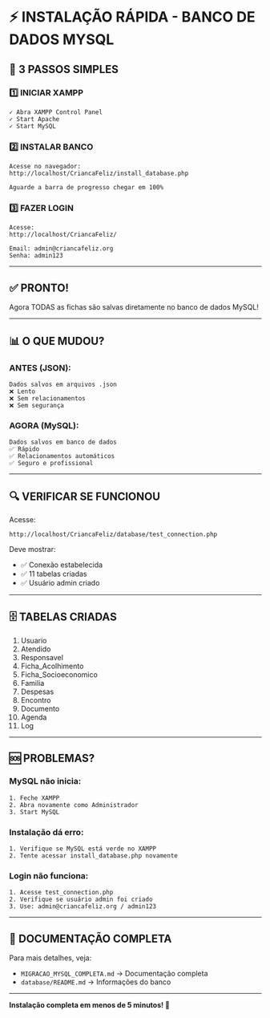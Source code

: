 # ⚡ INSTALAÇÃO RÁPIDA - BANCO DE DADOS MYSQL

## 🎯 3 PASSOS SIMPLES

### 1️⃣ INICIAR XAMPP
```
✓ Abra XAMPP Control Panel
✓ Start Apache
✓ Start MySQL
```

### 2️⃣ INSTALAR BANCO
```
Acesse no navegador:
http://localhost/CriancaFeliz/install_database.php

Aguarde a barra de progresso chegar em 100%
```

### 3️⃣ FAZER LOGIN
```
Acesse:
http://localhost/CriancaFeliz/

Email: admin@criancafeliz.org
Senha: admin123
```

---

## ✅ PRONTO!

Agora TODAS as fichas são salvas diretamente no banco de dados MySQL!

---

## 📊 O QUE MUDOU?

### ANTES (JSON):
```
Dados salvos em arquivos .json
❌ Lento
❌ Sem relacionamentos
❌ Sem segurança
```

### AGORA (MySQL):
```
Dados salvos em banco de dados
✅ Rápido
✅ Relacionamentos automáticos
✅ Seguro e profissional
```

---

## 🔍 VERIFICAR SE FUNCIONOU

Acesse:
```
http://localhost/CriancaFeliz/database/test_connection.php
```

Deve mostrar:
- ✅ Conexão estabelecida
- ✅ 11 tabelas criadas
- ✅ Usuário admin criado

---

## 🗄️ TABELAS CRIADAS

1. Usuario
2. Atendido
3. Responsavel
4. Ficha_Acolhimento
5. Ficha_Socioeconomico
6. Familia
7. Despesas
8. Encontro
9. Documento
10. Agenda
11. Log

---

## 🆘 PROBLEMAS?

### MySQL não inicia:
```
1. Feche XAMPP
2. Abra novamente como Administrador
3. Start MySQL
```

### Instalação dá erro:
```
1. Verifique se MySQL está verde no XAMPP
2. Tente acessar install_database.php novamente
```

### Login não funciona:
```
1. Acesse test_connection.php
2. Verifique se usuário admin foi criado
3. Use: admin@criancafeliz.org / admin123
```

---

## 📖 DOCUMENTAÇÃO COMPLETA

Para mais detalhes, veja:
- `MIGRACAO_MYSQL_COMPLETA.md` → Documentação completa
- `database/README.md` → Informações do banco

---

**Instalação completa em menos de 5 minutos! 🚀**
